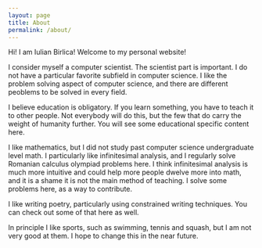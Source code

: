 ```yaml
---
layout: page
title: About
permalink: /about/
---
```


Hi! I am Iulian Birlica! Welcome to my personal website!

I consider myself a computer scientist. The scientist part is important. I do
not have a particular favorite subfield in computer science. I like the problem
solving aspect of computer science, and there are different peoblems to be
solved in every field.

I believe education is obligatory. If you learn something, you have to teach it
to other people. Not everybody will do this, but the few that do carry the
weight of humanity further. You will see some educational specific content here.

I like mathematics, but I did not study past computer science undergraduate
level math. I particularly like infinitesimal analysis, and I regularly solve
Romanian calculus olympiad problems here. I think infinitesimal analysis is much
more intuitive and could help more people dwelve more into math, and it is a
shame it is not the main method of teaching. I solve some problems here, as a
way to contribute.

I like writing poetry, particularly using constrained writing techniques. You
can check out some of that here as well.

In principle I like sports, such as swimming, tennis and squash, but I am not
very good at them. I hope to change this in the near future.
